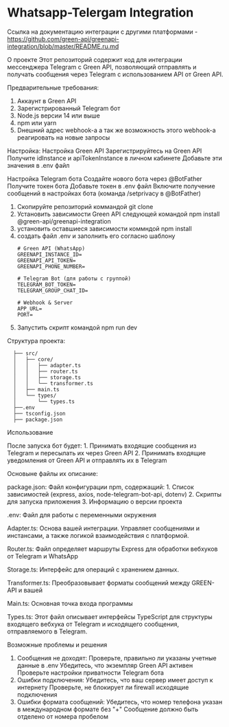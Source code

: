 # Whatsapp-Telergam Integration

Ссылка на документацию интеграции с другими платформами - https://github.com/green-api/greenapi-integration/blob/master/README.ru.md

О проекте
Этот репозиторий содержит код для интеграции мессенджера Telegram с Green API, позволяющий отправлять и получать сообщения через Telegram с использованием API от Green API.

Предварительные требования:
1. Аккаунт в Green API
2. Зарегистрированный Telegram бот 
3. Node.js версии 14 или выше
4. npm или yarn
5. Dнешний адрес webhook-а а так же возможность этого webhook-а реагировать на новые запросы 

Настройка:
Настройка Green API
	Зарегистрируйтесь на Green API
	Получите idInstance и apiTokenInstance в личном кабинете
	Добавьте эти значения в .env файл

Настройка Telegram бота
	Создайте нового бота через @BotFather
	Получите токен бота
	Добавьте токен в .env файл
	Включите получение сообщений в настройках бота (команда /setprivacy в @BotFather)

1) Скопируйте репозиторий коммандой git clone
2) Установить зависимости Green API следующей командой npm install @green-api/greenapi-integration
3) установить оставшиеся зависимости коммндой npm install
4) создать файл .env и заполнить его согласно шаблону 
      ```
      # Green API (WhatsApp)
      GREENAPI_INSTANCE_ID=
      GREENAPI_API_TOKEN=
      GREENAPI_PHONE_NUMBER=
      
      # Telegram Bot (для работы с группой)
      TELEGRAM_BOT_TOKEN=
      TELEGRAM_GROUP_CHAT_ID=
      
      # Webhook & Server
      APP_URL=
      PORT=
      ```
5) Запустить скрипт командой npm run dev

Cтруктура проекта:

      ├── src/
      │   ├── core/
      │   │   ├── adapter.ts
      │   │   ├── router.ts
      │   │   ├── storage.ts
      │   │   └── transformer.ts
      │   ├── main.ts
      │   └── types/
      │       └── types.ts
      ├──.env
      ├── tsconfig.json
      ├── package.json

Использование

После запуска бот будет:
      1. Принимать входящие сообщения из Telegram и пересылать их через Green API
      2. Принимать входящие уведомления от Green API и отправлять их в Telegram

Основыне файлы их описание:

package.json:
Файл конфигурации npm, содержащий:
      1. Список зависимостей (express, axios, node-telegram-bot-api, dotenv)
      2. Скрипты для запуска приложения
      3. Информацию о версии проекта
      
.env:
Файл для работы с переменными окружения

Adapter.ts:
Основа вашей интеграции. Управляет сообщениями и инстансами, а также логикой взаимодействия с платформой.

Router.ts:
Файл определяет маршруты Express для обработки вебхуков от Telegram и WhatsApp

Storage.ts:
Интерфейс для операций с хранением данных.

Transformer.ts:
Преобразовывает форматы сообщений между GREEN-API и вашей 

Main.ts:
Основная точка входа программы 

Types.ts:
Этот файл описывает интерфейсы TypeScript для структуры входящего вебхука от Telegram и исходящего сообщения, отправляемого в Telegram.

Возможные проблемы и решения
1. Сообщения не доходят:
      Проверьте, правильно ли указаны учетные данные в .env
      Убедитесь, что экземпляр Green API активен
      Проверьте настройки приватности Telegram бота
2. Ошибки подключения:
      Убедитесь, что ваш сервер имеет доступ к интернету
      Проверьте, не блокирует ли firewall исходящие подключения
3. Ошибки формата сообщений:
      Убедитесь, что номер телефона указан в международном формате без "+"
      Сообщение должно быть отделено от номера пробелом
